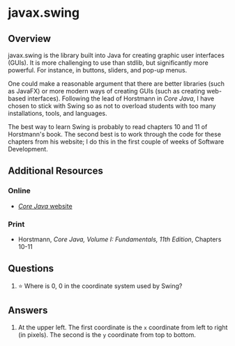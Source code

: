 # javax.swing
## Overview
javax.swing is the library built into Java for creating graphic user interfaces (GUIs). It is more challenging to use than stdlib, but significantly more powerful. For instance, in buttons, sliders, and pop-up menus.

One could make a reasonable argument that there are better libraries (such as JavaFX) or more modern ways of creating GUIs (such as creating web-based interfaces). Following the lead of Horstmann in *Core Java*, I have chosen to stick with Swing so as not to overload students with too many installations, tools, and languages.

The best way to learn Swing is probably to read chapters 10 and 11 of Horstmann's book. The second best is to work through the code for these chapters from his website; I do this in the first couple of weeks of Software Development.
## Additional Resources
### Online
- [*Core Java* website](http://horstmann.com/corejava/)
### Print
- Horstmann, *Core Java, Volume I: Fundamentals, 11th Edition*, Chapters 10-11
## Questions
1. :star: Where is 0, 0 in the coordinate system used by Swing?
## Answers
1. At the upper left. The first coordinate is the `x` coordinate from left to right (in pixels). The second is the `y` coordinate from top to bottom.
